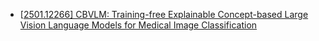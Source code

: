 * [[2501.12266\] CBVLM: Training-free Explainable Concept-based Large Vision Language Models for Medical Image Classification](https://arxiv.org/abs/2501.12266)